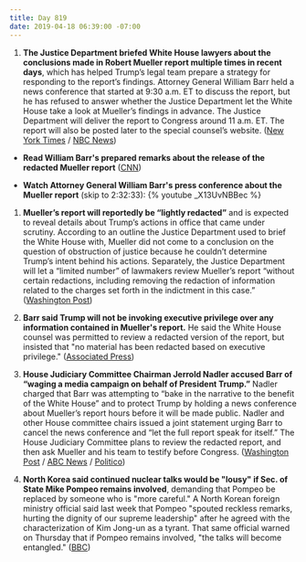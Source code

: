 ```yaml
---
title: Day 819
date: 2019-04-18 06:39:00 -07:00
---
```


1. **The Justice Department briefed White House lawyers about the conclusions made in Robert Mueller report multiple times in recent days**, which has helped Trump’s legal team prepare a strategy for responding to the report’s findings. Attorney General William Barr held a news conference that started at 9:30 a.m. ET to discuss the report, but he has refused to answer whether the Justice Department let the White House take a look at Mueller’s findings in advance. The Justice Department will deliver the report to Congress around 11 a.m. ET. The report will also be posted later to the special counsel’s website. ([New York Times](https://www.nytimes.com/2019/04/17/us/politics/trump-mueller-report.html) / [NBC News](https://www.nbcnews.com/politics/politics-news/congress-receive-redacted-mueller-report-11-m-thursday-n995686))

* **Read William Barr's prepared remarks about the release of the redacted Mueller report** ([CNN](https://www.cnn.com/2019/04/18/politics/barr-mueller-report-presser/index.html))

* **Watch Attorney General William Barr's press conference about the Mueller report** (skip to 2:32:33):
  {% youtube _X13UvNBBec %}

1. **Mueller’s report will reportedly be “lightly redacted”** and is expected to reveal details about Trump’s actions in office that came under scrutiny. According to an outline the Justice Department used to brief the White House with, Mueller did not come to a conclusion on the question of obstruction of justice because he couldn’t determine Trump’s intent behind his actions. Separately, the Justice Department will let a “limited number” of lawmakers review Mueller’s report “without certain redactions, including removing the redaction of information related to the charges set forth in the indictment in this case.” ([Washington Post](https://www.washingtonpost.com/world/national-security/attorney-general-to-provide-overview-of-mueller-report-at-news-conference-before-its-release/2019/04/17/8dcc9440-54b9-11e9-814f-e2f46684196e_story.html?noredirect=on))

2. **Barr said Trump will not be invoking executive privilege over any information contained in Mueller's report.** He said the White House counsel was permitted to review a redacted version of the report, but insisted that "no material has been redacted based on executive privilege." ([Associated Press](https://apnews.com/a99d0b66de82494bb29ca16ec8443643?utm_medium=AP&utm_campaign=SocialFlow&utm_source=Twitter))

3. **House Judiciary Committee Chairman Jerrold Nadler accused Barr of “waging a media campaign on behalf of President Trump.”** Nadler charged that Barr was attempting to “bake in the narrative to the benefit of the White House” and to protect Trump by holding a news conference about Mueller’s report hours before it will be made public. Nadler and other House committee chairs issued a joint statement urging Barr to cancel the news conference and “let the full report speak for itself.” The House Judiciary Committee plans to review the redacted report, and then ask Mueller and his team to testify before Congress. ([Washington Post](https://www.washingtonpost.com/politics/on-eve-of-mueller-reports-release-nadler-accuses-barr-of-protecting-trump/2019/04/17/311e2a36-616d-11e9-9412-daf3d2e67c6d_story.html?utm_term=.03a951430ffa&noredirect=on) / [ABC News](https://abcnews.go.com/Politics/democrats-slam-justice-department-mueller-report-release/story?id=62469190) / [Politico](https://www.politico.com/story/2019/04/17/william-barr-mueller-report-1280585))

4. **North Korea said continued nuclear talks would be "lousy" if Sec. of State Mike Pompeo remains involved**, demanding that Pompeo be replaced by someone who is "more careful." A North Korean foreign ministry official said last week that Pompeo "spouted reckless remarks, hurting the dignity of our supreme leadership" after he agreed with the characterization of Kim Jong-un as a tyrant. That same official warned on Thursday that if Pompeo remains involved, "the talks will become entangled." ([BBC](https://www.bbc.com/news/world-asia-47971164))